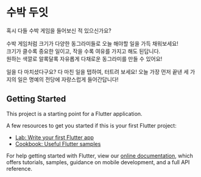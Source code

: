 # 수박 두잇

혹시 다들 수박 게임을 들어보신 적 있으신가요? 

수박 게임처럼 크기가 다양한 동그라미들로 오늘 해야할 일을 가득 채워보세요! <br>
크기가 클수록 중요한 일이고, 작을 수록 여유를 가지고 해도 된답니다. <br>
원하는 색깔로 알록달록 자유롭게 다채로운 동그라미를 만들 수 있어요!

일을 다 마치셨다구요?
다 마친 일을 탭하여, 터트려 보세요!
오늘 가장 먼저 끝낸 세 가지의 일은 명예의 전당에 자랑스럽게 들어간답니다!


## Getting Started

This project is a starting point for a Flutter application.

A few resources to get you started if this is your first Flutter project:

- [Lab: Write your first Flutter app](https://flutter.dev/docs/get-started/codelab)
- [Cookbook: Useful Flutter samples](https://flutter.dev/docs/cookbook)

For help getting started with Flutter, view our
[online documentation](https://flutter.dev/docs), which offers tutorials,
samples, guidance on mobile development, and a full API reference.

